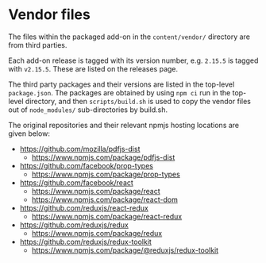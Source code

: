 Vendor files
============

The files within the packaged add-on in the `content/vendor/` directory are
from third parties.

Each add-on release is tagged with its version number, e.g. `2.15.5` is tagged
with `v2.15.5`. These are listed on the releases page.

The third party packages and their versions are listed in the top-level
`package.json`. The packages are obtained by using `npm ci` run in the top-level
directory, and then `scripts/build.sh` is used to copy the vendor files out of
`node_modules/` sub-directories by build.sh.

The original repositories and their relevant npmjs hosting locations are given
below:

* https://github.com/mozilla/pdfjs-dist
  * https://www.npmjs.com/package/pdfjs-dist
* https://github.com/facebook/prop-types
  * https://www.npmjs.com/package/prop-types
* https://github.com/facebook/react
  * https://www.npmjs.com/package/react
  * https://www.npmjs.com/package/react-dom
* https://github.com/reduxjs/react-redux
  * https://www.npmjs.com/package/react-redux
* https://github.com/reduxjs/redux
  * https://www.npmjs.com/package/redux
* https://github.com/reduxjs/redux-toolkit
  * https://www.npmjs.com/package/@reduxjs/redux-toolkit